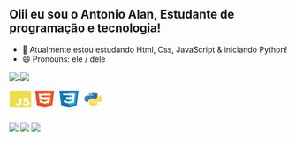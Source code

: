 ## Oiii eu sou o Antonio Alan, Estudante de programação e tecnologia!

- 📓 Atualmente estou estudando Html, Css, JavaScript & iniciando Python!
- 😄 Pronouns: ele / dele

<a href="https://github.com/antonioalan2/github-readme-stats">
  <img height=200 align="center" src="https://github-readme-stats.vercel.app/api?username=antonioalan2&theme=vue-dark&show_icons=true&locale=pt-br" />
</a>
<a href="https://github.com/antonioalan2/convoychat">
  <img height=200 align="center" src="https://github-readme-stats.vercel.app/api/top-langs?username=antonioalan2&layout=compact&langs_count=8&card_width=200&theme=vue-dark&locale=pt-br" />
</a>

<div style="display: inline_block"><br>
  <img align="center" alt="Antonio-Js" height="30" width="40" src="https://raw.githubusercontent.com/devicons/devicon/master/icons/javascript/javascript-plain.svg">
  <img align="center" alt="Antonio-HTML" height="30" width="40" src="https://raw.githubusercontent.com/devicons/devicon/master/icons/html5/html5-original.svg">
  <img align="center" alt="Antonio-CSS" height="30" width="40" src="https://raw.githubusercontent.com/devicons/devicon/master/icons/css3/css3-original.svg">
  <img align="center" alt="Rafa-Python" height="30" width="40" src="https://raw.githubusercontent.com/devicons/devicon/master/icons/python/python-original.svg">
</div>

  ##
  
<div> 
  
  <a href="https://www.instagram.com/alan_07oliver/" target="_blank"><img src="https://img.shields.io/badge/-Instagram-%23E4405F?style=for-the-badge&logo=instagram&logoColor=white" target="_blank"></a>
 	<a href="https://twitter.com/alan_07oliver" target="_blank"><img src="https://img.shields.io/badge/Twitter-1DA1F2?style=for-the-badge&logo=twitter&logoColor=white"></a>
  <a href="https://www.linkedin.com/in/antonioalan-devfrontend/" target="_blank"><img src="https://img.shields.io/badge/-LinkedIn-%230077B5?style=for-the-badge&logo=linkedin&logoColor=white" target="_blank"></a> 
  
</div>

